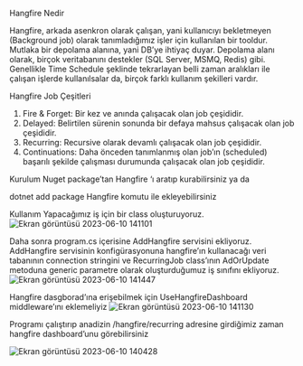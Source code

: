 
Hangfire Nedir

Hangfire, arkada asenkron olarak çalışan, yani kullanıcıyı bekletmeyen (Background job) olarak tanımladığımız işler için kullanılan bir tooldur. Mutlaka bir depolama alanına, yani DB’ye ihtiyaç duyar. Depolama alanı olarak, birçok veritabanını destekler (SQL Server, MSMQ, Redis) gibi. Genellikle Time Schedule şeklinde tekrarlayan belli zaman aralıkları ile çalışan işlerde kullanılsalar da, birçok farklı kullanım şekilleri vardır.

Hangfire Job Çeşitleri
1.	Fire & Forget: Bir kez ve anında çalışacak olan job çeşididir.
2.	Delayed: Belirtilen sürenin sonunda bir defaya mahsus çalışacak olan job çeşididir.
3.	Recurring: Recursive olarak devamlı çalışacak olan job çeşididir.
4.	Continuations: Daha önceden tanımlanmış olan job’ın (scheduled) başarılı şekilde çalışması durumunda çalışacak olan job çeşididir.

Kurulum
Nuget package’tan Hangfire ‘ı aratıp kurabilirsiniz ya da 

dotnet add package Hangfire komutu ile ekleyebilirsiniz

Kullanım
Yapacağımız iş için bir class oluşturuyoruz.
 ![Ekran görüntüsü 2023-06-10 141101](https://github.com/AbdurrahmanVarol/TurkcellGelecegeYazanlarBootcamp/assets/96303254/6cfd5f39-c965-442a-ad35-f1932842e07d)

Daha sonra program.cs içerisine AddHangfire servisini ekliyoruz.
AddHangfire servisinin konfigürasyonuna hangfire’ın kullanacağı veri tabanının  connection stringini ve 
RecurringJob class’ının AdOrUpdate metoduna generic parametre olarak oluşturduğumuz iş sınıfını ekliyoruz.
 ![Ekran görüntüsü 2023-06-10 141447](https://github.com/AbdurrahmanVarol/TurkcellGelecegeYazanlarBootcamp/assets/96303254/946ea816-dc99-48e2-87e2-dca1acc546a0)

Hangfire dasgborad’ına erişebilmek için UseHangfireDashboard middleware’ını eklemeliyiz
 ![Ekran görüntüsü 2023-06-10 141130](https://github.com/AbdurrahmanVarol/TurkcellGelecegeYazanlarBootcamp/assets/96303254/16b34744-a575-495d-8a04-ee193daa3496)


Programı çalıştırıp anadizin /hangfire/recurring adresine girdiğimiz zaman hangfire dashboard’unu görebilirsiniz
 
![Ekran görüntüsü 2023-06-10 140428](https://github.com/AbdurrahmanVarol/TurkcellGelecegeYazanlarBootcamp/assets/96303254/0dd5feff-e57c-400c-b762-5e145da42d41)

